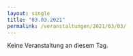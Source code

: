 ```yaml
---
layout: single
title: "03.03.2021"
permalink: /veranstaltungen/2021/03/03/
---
```


Keine Veranstaltung an diesem Tag.
